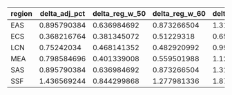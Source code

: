 |region |   delta_adj_pct |   delta_reg_w_50  |  delta_reg_w_60  |  delta_reg_w_70 |   delta_reg_w_80 |   delta_reg_w_90  |
|-----	|------------	|-----------	|-----------	|-----------	|-----------	|-----------	|
|EAS| 0.895790384	|0.636984692	|0.873266504	|1.312120888|	1.636801296	|2.060018516|
|ECS| 0.368216764	|0.381345072	|0.51229318	|0.650816384	|0.883058584	|0.94650562 |
|LCN| 0.75242034	|0.468141352	|0.482920992|	0.998325408	|1.575809812	|1.839990488 |
|MEA|0.798584696	|0.401339008	|0.559501988|	1.128388116	|1.390347536	|2.035339648 |
|SAS| 0.895790384	|0.636984692	|0.873266504|	1.312120888	|1.636801296	|2.060018516|
|SSF| 1.436569244	|0.844299868	|1.277981336|	1.87720614	|2.224923232	|3.07999134 |
